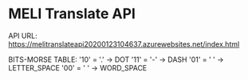 # MELI Translate API

API URL: https://melitranslateapi20200123104637.azurewebsites.net/index.html

BITS-MORSE TABLE: 
'10' = '.' -> DOT
'11' = '-' -> DASH
'01' = ' ' -> LETTER_SPACE
'00' = '  ' -> WORD_SPACE

